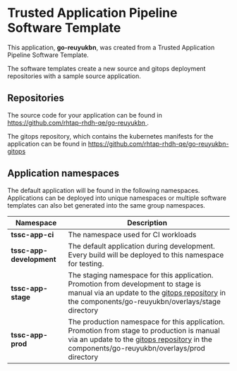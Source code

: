 # Trusted Application Pipeline Software Template

This application, **go-reuyukbn**, was created from a Trusted Application Pipeline Software Template.

The software templates create a new source and gitops deployment repositories with a sample source application. 

## Repositories

The source code for your application can be found in [https://github.com/rhtap-rhdh-qe/go-reuyukbn ](https://github.com/rhtap-rhdh-qe/go-reuyukbn ).
 
The gitops repository, which contains the kubernetes manifests for the application can be found in 
[https://github.com/rhtap-rhdh-qe/go-reuyukbn-gitops ](https://github.com/rhtap-rhdh-qe/go-reuyukbn-gitops ) 

## Application namespaces 

The default application will be found in the following namespaces. Applications can be deployed into unique namespaces or multiple software templates can also bet generated into the same group namespaces.  

|  Namespace   |  Description   |  
| -------- | -------- |
| **tssc-app-ci** | The namespace used for CI workloads |
| **tssc-app-development** | The default application during development. Every build will be deployed to this namespace for testing. |
| **tssc-app-stage** | The staging namespace for this application. Promotion from development to stage is manual via an update to the [gitops repository](https://github.com/rhtap-rhdh-qe/go-reuyukbn-gitops ) in the components/go-reuyukbn/overlays/stage directory |
| **tssc-app-prod** | The production namespace for this application. Promotion from stage to production is manual via an update to the [gitops repository](https://github.com/rhtap-rhdh-qe/go-reuyukbn-gitops ) in the components/go-reuyukbn/overlays/prod directory |